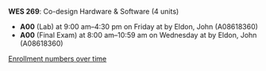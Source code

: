 **WES 269**: Co-design Hardware & Software (4 units)

- **A00** (Lab) at 9:00 am–4:30 pm on Friday at   by Eldon, John (A08618360)
- **A00** (Final Exam) at 8:00 am–10:59 am on Wednesday at   by Eldon, John (A08618360)

[Enrollment numbers over time](./WES269.tsv)
